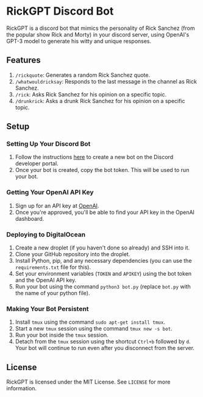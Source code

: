 # RickGPT Discord Bot

RickGPT is a discord bot that mimics the personality of Rick Sanchez (from the popular show Rick and Morty) in your discord server, using OpenAI's GPT-3 model to generate his witty and unique responses.

## Features

1. `/rickquote`: Generates a random Rick Sanchez quote.
2. `/whatwouldricksay`: Responds to the last message in the channel as Rick Sanchez.
3. `/rick`: Asks Rick Sanchez for his opinion on a specific topic.
4. `/drunkrick`: Asks a drunk Rick Sanchez for his opinion on a specific topic.

## Setup

### Setting Up Your Discord Bot

1. Follow the instructions [here](https://discord.com/developers/docs/getting-started) to create a new bot on the Discord developer portal.
2. Once your bot is created, copy the bot token. This will be used to run your bot.

### Getting Your OpenAI API Key

1. Sign up for an API key at [OpenAI](https://openai.com/blog/openai-api).
2. Once you're approved, you'll be able to find your API key in the OpenAI dashboard.

### Deploying to DigitalOcean

1. Create a new droplet (if you haven't done so already) and SSH into it.
2. Clone your GitHub repository into the droplet.
3. Install Python, pip, and any necessary dependencies (you can use the `requirements.txt` file for this).
4. Set your environment variables (`TOKEN` and `APIKEY`) using the bot token and the OpenAI API key.
5. Run your bot using the command `python3 bot.py` (replace `bot.py` with the name of your python file).

### Making Your Bot Persistent

1. Install `tmux` using the command `sudo apt-get install tmux`.
2. Start a new `tmux` session using the command `tmux new -s bot`.
3. Run your bot inside the `tmux` session.
4. Detach from the `tmux` session using the shortcut `Ctrl+b` followed by `d`. Your bot will continue to run even after you disconnect from the server.

## License

RickGPT is licensed under the MIT License. See `LICENSE` for more information.
